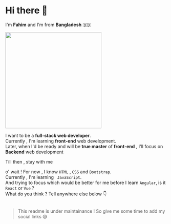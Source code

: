 # Hi there 👋
 I'm **Fahim** and I'm from **Bangladesh** 🇧🇩

<img src="https://github.com/mahtamun-hoque-fahim/mahtamun-hoque-fahim.github.io/blob/main/assests/me.webp" height="300px">

 I want to be a **full-stack web developer**. <br>
 Currently , I'm learning **front-end** web development. <br>
 Later, when I'd be ready and will be **true master** of **front-end** , I'll focus on **Backend** web development <br>
 
Till then , stay with me <br>

o' wait ! For now , I know ` HTML ` , `CSS` and `Bootstrap`. <br>
Currently , I'm learning ` JavaScript`.<br>
And trying to focus which would be better for me before I learn `Angular`, is it `React` or `Vue` ? <br>
What do you think ?
Tell anywhere else below :point_down: <br><br>

> This readme is under maintainance ! 
> So give me some time to add my social links  :sweat_smile:
